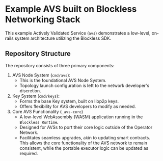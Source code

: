 # Example AVS built on Blockless Networking Stack

This example Actively Validated Service (`avs`) demonstrates a low-level, on-rails system architecture utilizing the Blockless SDK.

## Repository Structure

The repository consists of three primary components:

1. AVS Node System (`cmd/avs`):
   - This is the foundational AVS Node System.
   - Topology launch configuration is left to the network developer's discretion.
2. Key System (`cmd/keys`):
   - Forms the base Key system, built on libp2p keys.
   - Offers flexibility for AVS developers to modify as needed.
3. Core AVS Functionality (`_avs-core`)
   - A low-level WebAssembly (WASM) application running in the `Blockless Runtime`.
   - Designed for AVSs to port their core logic outside of the Operator Network.
   - Facilitates seamless upgrades, akin to updating smart contracts. This allows the core functionality of the AVS network to remain consistent, while the portable executor logic can be updated as required.
